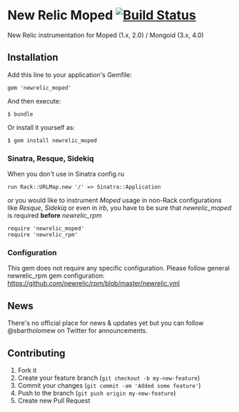 # New Relic Moped [![Build Status](https://travis-ci.org/stevebartholomew/newrelic_moped.svg)](https://travis-ci.org/stevebartholomew/newrelic_moped)

New Relic instrumentation for Moped (1.x, 2.0) / Mongoid (3.x, 4.0)

## Installation

Add this line to your application's Gemfile:

    gem 'newrelic_moped'

And then execute:

    $ bundle

Or install it yourself as:

    $ gem install newrelic_moped

### Sinatra, Resque, Sidekiq

When you don't use in Sinatra config.ru

    run Rack::URLMap.new '/' => Sinatra::Application

or you would like to instrument *Moped* usage in non-Rack configurations like *Resque*, *Sidekiq* or even in *irb*, you have to be sure that *newrelic_moped* is required **before** *newrelic_rpm*

    require 'newrelic_moped'
    require 'newrelic_rpm'

### Configuration

This gem does not require any specific configuration. Please follow general newrelic_rpm gem configuration:
https://github.com/newrelic/rpm/blob/master/newrelic.yml

## News

There's no official place for news & updates yet but you can follow @sbartholomew on Twitter for announcements.

## Contributing

1. Fork it
2. Create your feature branch (`git checkout -b my-new-feature`)
3. Commit your changes (`git commit -am 'Added some feature'`)
4. Push to the branch (`git push origin my-new-feature`)
5. Create new Pull Request

